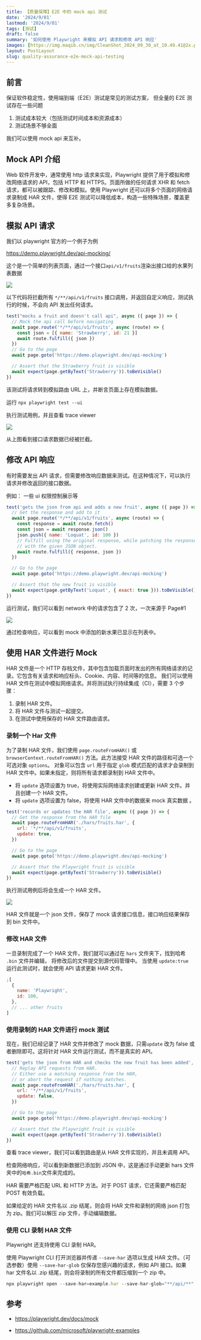 ```yaml
---
title: 【质量保障】E2E 中的 mock api 测试
date: '2024/9/01'
lastmod: '2024/9/01'
tags: [测试]
draft: false
summary: '如何使用 Playwright 来模拟 API 请求和修改 API 响应'
images: [https://img.maqib.cn/img/CleanShot_2024_09_30_at_10.49.41@2x.png]
layout: PostLayout
slug: quality-assurance-e2e-mock-api-testing
---
```


## 前言

保证软件稳定性，使用端到端（E2E）测试是常见的测试方案， 但全量的 E2E 测试存在一些问题

1. 测试成本较大（包括测试时间成本和资源成本）
1. 测试场景不够全面

我们可以使用 mock api 来互补。

## Mock API 介绍

Web 软件开发中，通常使用 http 请求来实现，Playwright 提供了用于模拟和修改网络请求的 API，包括 HTTP 和 HTTPS。页面所做的任何请求 XHR 和 fetch 请求，都可以被跟踪、修改和模拟。使用 Playwright 还可以将多个页面的网络请求录制成 HAR 文件，使得 E2E 测试可以降低成本，构造一些特殊场景，覆盖更多复杂场景。

## 模拟 API 请求

我们以 playwright 官方的一个例子为例

https://demo.playwright.dev/api-mocking/

这个是一个简单的列表页面，通过一个接口`api/v1/fruits`渲染出接口给的水果列表数据

![](https://img.maqib.cn/img/202407291929218.png)

以下代码将拦截所有 `*/**/api/v1/fruits` 接口调用，并返回自定义响应，测试执行的时候，不会向 API 发出任何请求。

```js
test("mocks a fruit and doesn't call api", async ({ page }) => {
  // Mock the api call before navigating
  await page.route('*/**/api/v1/fruits', async (route) => {
    const json = [{ name: 'Strawberry', id: 21 }]
    await route.fulfill({ json })
  })
  // Go to the page
  await page.goto('https://demo.playwright.dev/api-mocking')

  // Assert that the Strawberry fruit is visible
  await expect(page.getByText('Strawberry')).toBeVisible()
})
```

该测试将请求转到模拟路由 URL 上，并断言页面上存在模拟数据。

运行 `npx playwright test --ui`

执行测试用例，并且查看 trace viewer

![](https://img.maqib.cn/img/202407291945677.png)

从上图看到接口请求数据已经被拦截。

## 修改 API 响应

有时需要发出 API 请求，但需要修改响应数据来测试。在这种情况下，可以执行请求并修改返回的接口数据。

例如： 一些 ui 权限控制展示等

```js
test('gets the json from api and adds a new fruit', async ({ page }) => {
  // Get the response and add to it
  await page.route('*/**/api/v1/fruits', async (route) => {
    const response = await route.fetch()
    const json = await response.json()
    json.push({ name: 'Loquat', id: 100 })
    // Fulfill using the original response, while patching the response body
    // with the given JSON object.
    await route.fulfill({ response, json })
  })

  // Go to the page
  await page.goto('https://demo.playwright.dev/api-mocking')

  // Assert that the new fruit is visible
  await expect(page.getByText('Loquat', { exact: true })).toBeVisible()
})
```

运行测试，我们可以看到 network 中的请求包含了 2 次，一次来源于 Page#1

![](https://img.maqib.cn/img/202407292000733.png)

通过检查响应，可以看到 mock 中添加的新水果已显示在列表中。

## 使用 HAR 文件进行 Mock

HAR 文件是一个 HTTP 存档文件，其中包含加载页面时发出的所有网络请求的记录。它包含有关请求和响应标头、Cookie、内容、时间等的信息。
我们可以使用 HAR 文件在测试中模拟网络请求。并将测试执行持续集成（CI），需要 3 个步骤：

1. 录制 HAR 文件。
2. 将 HAR 文件与测试一起提交。
3. 在测试中使用保存的 HAR 文件路由请求。

### 录制一个 Har 文件

为了录制 HAR 文件，我们使用 `page.routeFromHAR()` 或 `browserContext.routeFromHAR()` 方法。此方法接受 HAR 文件的路径和可选一个可选对象 `options`。 对象可以包含 `url` 用于指定 `glob` 模式匹配的请求才会录制到 HAR 文件中。如果未指定，则将所有请求都录制到 HAR 文件中。

- 将 `update` 选项设置为 true，将使用实际网络请求创建或更新 HAR 文件。并且创建一个 HAR 文件。
- 将 `update` 选项设置为 false，将使用 HAR 文件中的数据来 mock 真实数据 。

```js
test('records or updates the HAR file', async ({ page }) => {
  // Get the response from the HAR file
  await page.routeFromHAR('./hars/fruits.har', {
    url: '*/**/api/v1/fruits',
    update: true,
  })

  // Go to the page
  await page.goto('https://demo.playwright.dev/api-mocking')

  // Assert that the Playwright fruit is visible
  await expect(page.getByText('Strawberry')).toBeVisible()
})
```

执行测试用例后将会生成一个 HAR 文件。

![](https://img.maqib.cn/img/202407301426205.png)

HAR 文件就是一个 json 文件，保存了 mock 请求接口信息，接口响应结果保存到 bin 文件中。

### 修改 HAR 文件

一旦录制完成了一个 HAR 文件，我们就可以通过在 `hars` 文件夹下，找到哈希` .bin` 文件并编辑， 将修改后的文件提交到源代码管理中。
当使用 `update:true` 运行此测试时，就会使用 API 请求更新 HAR 文件。

```js
;[
  {
    name: 'Playwright',
    id: 100,
  },
  // ... other fruits
]
```

### 使用录制的 HAR 文件进行 mock 测试

现在，我们已经记录了 HAR 文件并修改了 mock 数据，只需`update` 改为 false 或者删除即可。这将针对 HAR 文件运行测试，而不是真实的 API。

```js
test('gets the json from HAR and checks the new fruit has been added', async ({ page }) => {
  // Replay API requests from HAR.
  // Either use a matching response from the HAR,
  // or abort the request if nothing matches.
  await page.routeFromHAR('./hars/fruits.har', {
    url: '*/**/api/v1/fruits',
    update: false,
  })

  // Go to the page
  await page.goto('https://demo.playwright.dev/api-mocking')

  // Assert that the Playwright fruit is visible
  await expect(page.getByText('Strawberry')).toBeVisible()
})
```

查看 trace viewer，我们可以看到路由是从 HAR 文件实现的，并且未调用 API。

检查网络响应，可以看到新数据已添加到 JSON 中，这是通过手动更新 hars 文件夹中的`哈希.bin`文件来完成的。

HAR 需要严格匹配 URL 和 HTTP 方法。对于 POST 请求，它还需要严格匹配 POST 有效负载。

如果给定的 HAR 文件名以 .zip 结尾，则会将 HAR 文件和录制的网络 json 打包为 zip。我们可以解压 zip 文件，手动编辑数据。

### 使用 CLI 录制 HAR 文件

Playwright 还支持使用 CLI 录制 HAR。

使用 Playwright CLI 打开浏览器并传递 `--save-har` 选项以生成 HAR 文件。（可选参数）使用 `--save-har-glob` 仅保存您感兴趣的请求，例如 API 接口。如果 har 文件名以 .zip 结尾，则会将录制的所有文件都压缩到一个 zip 中。

```js
npx playwright open --save-har=example.har --save-har-glob="**/api/**" https://example.com
```

## 参考

- https://playwright.dev/docs/mock

- https://github.com/microsoft/playwright-examples

